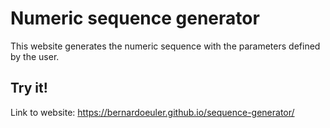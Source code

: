 # Numeric sequence generator
This website generates the numeric sequence with the parameters defined by the user.

## Try it!
Link to website: https://bernardoeuler.github.io/sequence-generator/

